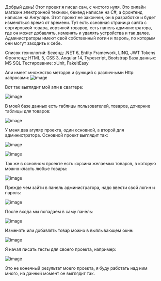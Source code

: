 Добрый день! Этот проект я писал сам, с чистого нуля. Это онлайн магазин электронной техники,
бекенд написан на С#, а фронтенд написан на Ангуляре. Этот проект не закончен, он в разработке и будет
изменяться время от времени. Тут есть основная страница сайта с сортировкой товара, корзиной товаров, 
есть панель администратора, где он может добавлять, изменять и удалять устройства и так далее. 
Администраторы имеют свой собственный логин и пароль, по которым они могут заходить к себе.

Список технологий:
Бекенд: .NET 6, Entity Framework, LINQ, JWT Tokens
Фронтенд: HTML 5, CSS 3, Angular 14, Typescript, Bootstrap
База данных: MS SQL
Тестирование: xUnit, FakeItEasy

Апи имеет множество методов и функций с различными Http запросами:
![image](https://user-images.githubusercontent.com/105280702/202467180-b6c9357d-129d-47bb-80c4-f2a40bba740b.png)



Вот так выглядит мой апи в сваггере:

![image](https://user-images.githubusercontent.com/105280702/202464046-ec1a51ed-33c1-4116-83c3-dac919fc64aa.png)



В моей базе данных есть таблицы пользователей, товаров, дочерние таблицы для товаров:

![image](https://user-images.githubusercontent.com/105280702/202464869-573d11a9-b08d-40c8-a26e-b6a11c3740a4.png)




У меня два агуляр проекта, один основной, а второй для администратора.
Основной проект выглядит так:

![image](https://user-images.githubusercontent.com/105280702/202465081-1d38aefb-e331-4c5d-b2e7-05f41382503f.png)

![image](https://user-images.githubusercontent.com/105280702/202465166-9a3f301a-d6c8-49ea-8a8c-5a45770e63a0.png)

Так же в основном проекте есть корзина желаемых товаров, в которую можно класть любые товары:

![image](https://user-images.githubusercontent.com/105280702/202465384-7313fbf7-5e00-4d86-aa65-623b3d05a074.png)



Прежде чем зайти в панель администратора, надо ввести свой логин и пароль:

![image](https://user-images.githubusercontent.com/105280702/202465666-06ce22f8-8f58-4d6d-8293-4096c3857304.png)



После входа мы попадаем в саму панель:

![image](https://user-images.githubusercontent.com/105280702/202465892-a54b1167-446f-40b2-972b-6c6a5cde3bdc.png)



Изменять или добавлять товар можно в выплывающем окне:

![image](https://user-images.githubusercontent.com/105280702/202466110-4f692617-7e6d-447b-9fd2-fb4cd9c7d4ae.png)



Я начал писать тесты для своего проекта, например:

![image](https://user-images.githubusercontent.com/105280702/202466657-087cbab3-ba39-42fc-998a-1c995927e298.png)



Это не конечный результат моего проекта, я буду работать над ним много, на данный момент он выглядит так.
